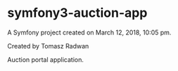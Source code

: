 symfony3-auction-app
====================

A Symfony project created on March 12, 2018, 10:05 pm.

Created by Tomasz Radwan

Auction portal application.